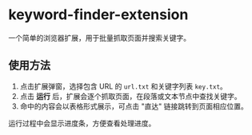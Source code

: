 # keyword-finder-extension

一个简单的浏览器扩展，用于批量抓取页面并搜索关键字。

## 使用方法

1. 点击扩展弹窗，选择包含 URL 的 `url.txt` 和关键字列表 `key.txt`。
2. 点击 **运行** 后，扩展会逐个抓取页面，在段落或文本节点中查找关键字。
3. 命中的内容会以表格形式展示，可点击 "直达" 链接跳转到页面相应位置。

运行过程中会显示进度条，方便查看处理进度。
